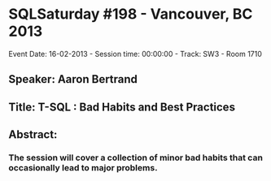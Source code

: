 # SQLSaturday #198 - Vancouver, BC 2013
Event Date: 16-02-2013 - Session time: 00:00:00 - Track: SW3 - Room 1710
## Speaker: Aaron Bertrand
## Title: T-SQL : Bad Habits and Best Practices
## Abstract:
### The session will cover a collection of minor bad habits that can occasionally lead to major problems.
